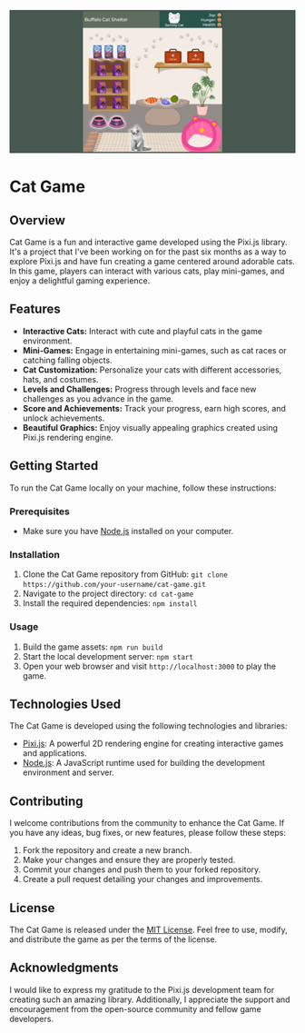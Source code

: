 ![Banner Image](https://raw.githubusercontent.com/digitaldeja0/cat-demo/main/public/assets/cat-demo-social.png)

# Cat Game

## Overview
Cat Game is a fun and interactive game developed using the Pixi.js library. It's a project that I've been working on for the past six months as a way to explore Pixi.js and have fun creating a game centered around adorable cats. In this game, players can interact with various cats, play mini-games, and enjoy a delightful gaming experience.

## Features
- **Interactive Cats:** Interact with cute and playful cats in the game environment.
- **Mini-Games:** Engage in entertaining mini-games, such as cat races or catching falling objects.
- **Cat Customization:** Personalize your cats with different accessories, hats, and costumes.
- **Levels and Challenges:** Progress through levels and face new challenges as you advance in the game.
- **Score and Achievements:** Track your progress, earn high scores, and unlock achievements.
- **Beautiful Graphics:** Enjoy visually appealing graphics created using Pixi.js rendering engine.

## Getting Started
To run the Cat Game locally on your machine, follow these instructions:

### Prerequisites
- Make sure you have [Node.js](https://nodejs.org) installed on your computer.

### Installation
1. Clone the Cat Game repository from GitHub: `git clone https://github.com/your-username/cat-game.git`
2. Navigate to the project directory: `cd cat-game`
3. Install the required dependencies: `npm install`

### Usage
1. Build the game assets: `npm run build`
2. Start the local development server: `npm start`
3. Open your web browser and visit `http://localhost:3000` to play the game.

## Technologies Used
The Cat Game is developed using the following technologies and libraries:
- [Pixi.js](https://www.pixijs.com): A powerful 2D rendering engine for creating interactive games and applications.
- [Node.js](https://nodejs.org): A JavaScript runtime used for building the development environment and server.

## Contributing
I welcome contributions from the community to enhance the Cat Game. If you have any ideas, bug fixes, or new features, please follow these steps:
1. Fork the repository and create a new branch.
2. Make your changes and ensure they are properly tested.
3. Commit your changes and push them to your forked repository.
4. Create a pull request detailing your changes and improvements.

## License
The Cat Game is released under the [MIT License](https://opensource.org/licenses/MIT). Feel free to use, modify, and distribute the game as per the terms of the license.

## Acknowledgments
I would like to express my gratitude to the Pixi.js development team for creating such an amazing library. Additionally, I appreciate the support and encouragement from the open-source community and fellow game developers.
